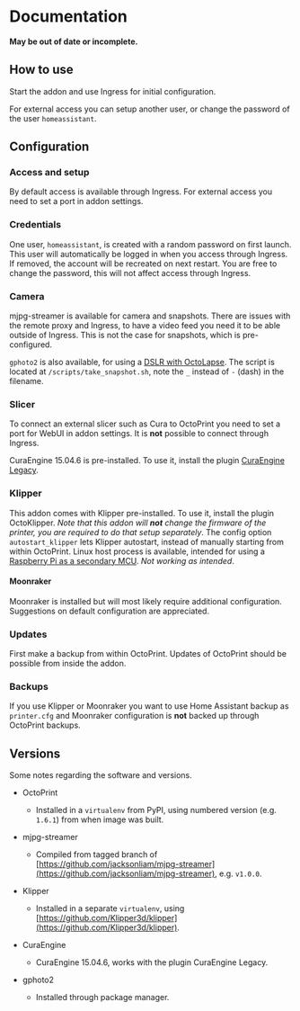# Documentation

**May be out of date or incomplete.**

## How to use

Start the addon and use Ingress for initial configuration.

For external access you can setup another user, or change the password of the user `homeassistant`.

## Configuration

### Access and setup

By default access is available through Ingress. For external access you need to set a port in addon settings.

### Credentials

One user, `homeassistant`, is created with a random password on first launch. This user will automatically be logged in when you access through Ingress. If removed, the account will be recreated on next restart. You are free to change the password, this will not affect access through Ingress.

### Camera

mjpg-streamer is available for camera and snapshots. There are issues with the remote proxy and Ingress, to have a video feed you need it to be able outside of Ingress. This is not the case for snapshots, which is pre-configured.

`gphoto2` is also available, for using a [DSLR with OctoLapse](https://github.com/FormerLurker/Octolapse/wiki/V0.4---Configuring-a-DSLR). The script is located at `/scripts/take_snapshot.sh`, note the `_` instead of `-` (dash) in the filename.

### Slicer

To connect an external slicer such as Cura to OctoPrint you need to set a port for WebUI in addon settings. It is **not** possible to connect through Ingress.

CuraEngine 15.04.6 is pre-installed. To use it, install the plugin [CuraEngine Legacy](https://plugins.octoprint.org/plugins/curalegacy/).

### Klipper

This addon comes with Klipper pre-installed. To use it, install the plugin OctoKlipper. *Note that this addon will **not** change the firmware of the printer, you are required to do that setup separately*.
The config option `autostart_klipper` lets Klipper autostart, instead of manually starting from within OctoPrint.
Linux host process is available, intended for using a [Raspberry Pi as a secondary MCU](https://www.klipper3d.org/RPi_microcontroller.html). *Not working as intended*.

#### Moonraker

Moonraker is installed but will most likely require additional configuration. Suggestions on default configuration are appreciated.


### Updates

First make a backup from within OctoPrint.
Updates of OctoPrint should be possible from inside the addon.

### Backups

If you use Klipper or Moonraker you want to use Home Assistant backup as `printer.cfg` and Moonraker configuration is **not** backed up through OctoPrint backups.

## Versions

Some notes regarding the software and versions.

- OctoPrint
  - Installed in a `virtualenv` from PyPI, using numbered version (e.g. `1.6.1`) from when image was built.

- mjpg-streamer
  - Compiled from tagged branch of [https://github.com/jacksonliam/mjpg-streamer](https://github.com/jacksonliam/mjpg-streamer), e.g. `v1.0.0`.

- Klipper
  - Installed in a separate `virtualenv`, using [https://github.com/Klipper3d/klipper](https://github.com/Klipper3d/klipper).

- CuraEngine
  - CuraEngine 15.04.6, works with the plugin CuraEngine Legacy.

- gphoto2
  - Installed through package manager.
